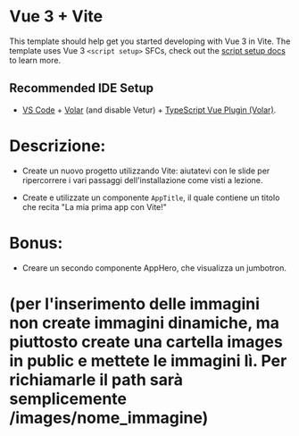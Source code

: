 # Vue 3 + Vite

This template should help get you started developing with Vue 3 in Vite. The template uses Vue 3 `<script setup>` SFCs, check out the [script setup docs](https://v3.vuejs.org/api/sfc-script-setup.html#sfc-script-setup) to learn more.

## Recommended IDE Setup

- [VS Code](https://code.visualstudio.com/) + [Volar](https://marketplace.visualstudio.com/items?itemName=Vue.volar) (and disable Vetur) + [TypeScript Vue Plugin (Volar)](https://marketplace.visualstudio.com/items?itemName=Vue.vscode-typescript-vue-plugin).


# Descrizione:
- Create un nuovo progetto utilizzando Vite: aiutatevi con le slide per ripercorrere i vari passaggi dell'installazione come visti a lezione.

- Create e utilizzate un componente `AppTitle`, il quale contiene un titolo che recita "La mia prima app con Vite!"

# Bonus:
- Creare un secondo componente AppHero, che visualizza un jumbotron.

# (per l'inserimento delle immagini non create immagini dinamiche, ma piuttosto create una cartella images in public e mettete le immagini lì. Per richiamarle il path sarà semplicemente  /images/nome_immagine)